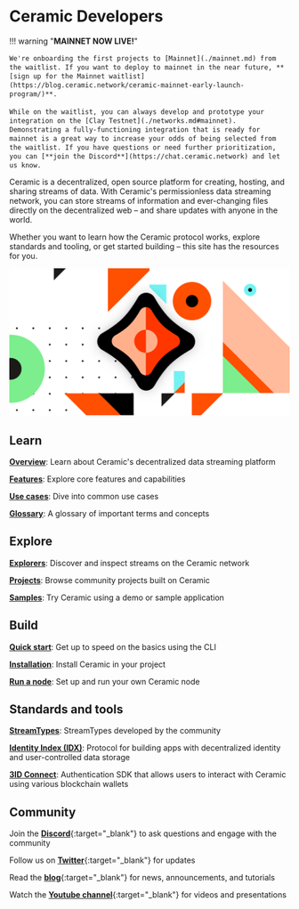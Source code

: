 # Ceramic Developers

!!! warning "**MAINNET NOW LIVE!**"

    We're onboarding the first projects to [Mainnet](./mainnet.md) from the waitlist. If you want to deploy to mainnet in the near future, **[sign up for the Mainnet waitlist](https://blog.ceramic.network/ceramic-mainnet-early-launch-program/)**.

    While on the waitlist, you can always develop and prototype your integration on the [Clay Testnet](./networks.md#mainnet). Demonstrating a fully-functioning integration that is ready for mainnet is a great way to increase your odds of being selected from the waitlist. If you have questions or need further prioritization, you can [**join the Discord**](https://chat.ceramic.network) and let us know.

Ceramic is a decentralized, open source platform for creating, hosting, and sharing streams of data. With Ceramic's permissionless data streaming network, you can store streams of information and ever-changing files directly on the decentralized web – and share updates with anyone in the world.

Whether you want to learn how the Ceramic protocol works, explore standards and tooling, or get started building – this site has the resources for you.

![](../images/image-ceramic-opengraph.png)

## **Learn**

[**Overview**](./advanced/overview.md): Learn about Ceramic's decentralized data streaming platform

[**Features**](./features.md): Explore core features and capabilities

[**Use cases**](./use-cases.md): Dive into common use cases

[**Glossary**](./glossary.md): A glossary of important terms and concepts

## **Explore**

[**Explorers**](../explore/explorers.md): Discover and inspect streams on the Ceramic network

[**Projects**](../explore/projects.md): Browse community projects built on Ceramic

[**Samples**](../explore/sample-apps.md): Try Ceramic using a demo or sample application

## **Build**

[**Quick start**](../build/cli/quick-start.md): Get up to speed on the basics using the CLI

[**Installation**](../build/javascript/installation.md): Install Ceramic in your project

[**Run a node**](../run/nodes/nodes.md): Set up and run your own Ceramic node

## **Standards and tools**

[**StreamTypes**](../docs/advanced/standards/stream-programs/index.md): StreamTypes developed by the community

[**Identity Index (IDX)**](../docs/advanced/standards/application-protocols/identity-index.md): Protocol for building apps with decentralized identity and user-controlled data storage

[**3ID Connect**](../docs/advanced/standards/accounts/3id-did.md#3id-connect): Authentication SDK that allows users to interact with Ceramic using various blockchain wallets

## **Community**

Join the [**Discord**](https://chat.ceramic.network){:target="\_blank"} to ask questions and engage with the community

Follow us on [**Twitter**](https://twitter.com/ceramicnetwork){:target="\_blank"} for updates

Read the [**blog**](https://blog.ceramic.network){:target="\_blank"} for news, announcements, and tutorials

Watch the [**Youtube channel**](https://www.youtube.com/channel/UCgCLq5dx7sX-yUrrEbtYqVw){:target="\_blank"} for videos and presentations
